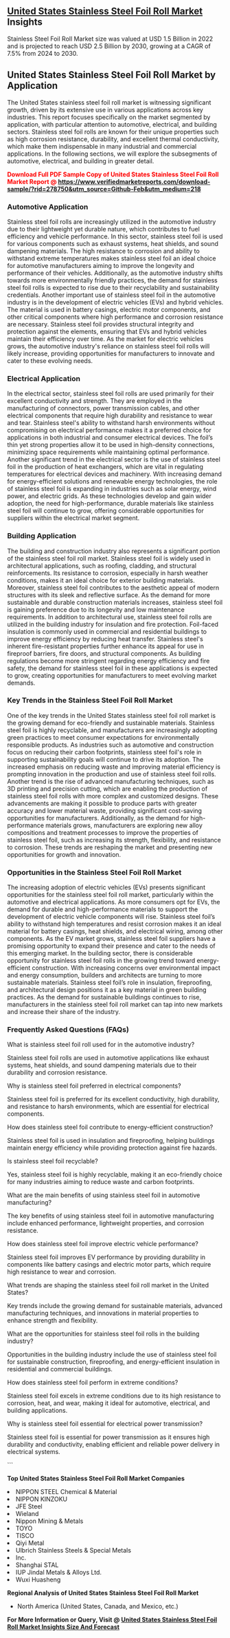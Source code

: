 <h2><a href="https://www.verifiedmarketreports.com/download-sample/?rid=278750&amp;utm_source=Github-Feb&amp;utm_medium=218" target="_blank">United States Stainless Steel Foil Roll Market</a> Insights</h2><p>Stainless Steel Foil Roll Market size was valued at USD 1.5 Billion in 2022 and is projected to reach USD 2.5 Billion by 2030, growing at a CAGR of 7.5% from 2024 to 2030.</p><p> <h2>United States Stainless Steel Foil Roll Market by Application</h2> The United States stainless steel foil roll market is witnessing significant growth, driven by its extensive use in various applications across key industries. This report focuses specifically on the market segmented by application, with particular attention to automotive, electrical, and building sectors. Stainless steel foil rolls are known for their unique properties such as high corrosion resistance, durability, and excellent thermal conductivity, which make them indispensable in many industrial and commercial applications. In the following sections, we will explore the subsegments of automotive, electrical, and building in greater detail. <p><strong><p><span class=""><span style="color: #ff0000;"><strong>Download Full PDF Sample Copy of United States Stainless Steel Foil Roll Market Report</strong> @ </span><a href="https://www.verifiedmarketreports.com/download-sample/?rid=278750&amp;utm_source=Github-Feb&amp;utm_medium=218" target="_blank">https://www.verifiedmarketreports.com/download-sample/?rid=278750&amp;utm_source=Github-Feb&amp;utm_medium=218</a></span></p></strong></p> <h3>Automotive Application</h3> Stainless steel foil rolls are increasingly utilized in the automotive industry due to their lightweight yet durable nature, which contributes to fuel efficiency and vehicle performance. In this sector, stainless steel foil is used for various components such as exhaust systems, heat shields, and sound dampening materials. The high resistance to corrosion and ability to withstand extreme temperatures makes stainless steel foil an ideal choice for automotive manufacturers aiming to improve the longevity and performance of their vehicles. Additionally, as the automotive industry shifts towards more environmentally friendly practices, the demand for stainless steel foil rolls is expected to rise due to their recyclability and sustainability credentials. Another important use of stainless steel foil in the automotive industry is in the development of electric vehicles (EVs) and hybrid vehicles. The material is used in battery casings, electric motor components, and other critical components where high performance and corrosion resistance are necessary. Stainless steel foil provides structural integrity and protection against the elements, ensuring that EVs and hybrid vehicles maintain their efficiency over time. As the market for electric vehicles grows, the automotive industry's reliance on stainless steel foil rolls will likely increase, providing opportunities for manufacturers to innovate and cater to these evolving needs. <h3>Electrical Application</h3> In the electrical sector, stainless steel foil rolls are used primarily for their excellent conductivity and strength. They are employed in the manufacturing of connectors, power transmission cables, and other electrical components that require high durability and resistance to wear and tear. Stainless steel's ability to withstand harsh environments without compromising on electrical performance makes it a preferred choice for applications in both industrial and consumer electrical devices. The foil’s thin yet strong properties allow it to be used in high-density connections, minimizing space requirements while maintaining optimal performance. Another significant trend in the electrical sector is the use of stainless steel foil in the production of heat exchangers, which are vital in regulating temperatures for electrical devices and machinery. With increasing demand for energy-efficient solutions and renewable energy technologies, the role of stainless steel foil is expanding in industries such as solar energy, wind power, and electric grids. As these technologies develop and gain wider adoption, the need for high-performance, durable materials like stainless steel foil will continue to grow, offering considerable opportunities for suppliers within the electrical market segment. <h3>Building Application</h3> The building and construction industry also represents a significant portion of the stainless steel foil roll market. Stainless steel foil is widely used in architectural applications, such as roofing, cladding, and structural reinforcements. Its resistance to corrosion, especially in harsh weather conditions, makes it an ideal choice for exterior building materials. Moreover, stainless steel foil contributes to the aesthetic appeal of modern structures with its sleek and reflective surface. As the demand for more sustainable and durable construction materials increases, stainless steel foil is gaining preference due to its longevity and low maintenance requirements. In addition to architectural use, stainless steel foil rolls are utilized in the building industry for insulation and fire protection. Foil-faced insulation is commonly used in commercial and residential buildings to improve energy efficiency by reducing heat transfer. Stainless steel's inherent fire-resistant properties further enhance its appeal for use in fireproof barriers, fire doors, and structural components. As building regulations become more stringent regarding energy efficiency and fire safety, the demand for stainless steel foil in these applications is expected to grow, creating opportunities for manufacturers to meet evolving market demands. <h3>Key Trends in the Stainless Steel Foil Roll Market</h3> One of the key trends in the United States stainless steel foil roll market is the growing demand for eco-friendly and sustainable materials. Stainless steel foil is highly recyclable, and manufacturers are increasingly adopting green practices to meet consumer expectations for environmentally responsible products. As industries such as automotive and construction focus on reducing their carbon footprints, stainless steel foil's role in supporting sustainability goals will continue to drive its adoption. The increased emphasis on reducing waste and improving material efficiency is prompting innovation in the production and use of stainless steel foil rolls. Another trend is the rise of advanced manufacturing techniques, such as 3D printing and precision cutting, which are enabling the production of stainless steel foil rolls with more complex and customized designs. These advancements are making it possible to produce parts with greater accuracy and lower material waste, providing significant cost-saving opportunities for manufacturers. Additionally, as the demand for high-performance materials grows, manufacturers are exploring new alloy compositions and treatment processes to improve the properties of stainless steel foil, such as increasing its strength, flexibility, and resistance to corrosion. These trends are reshaping the market and presenting new opportunities for growth and innovation. <h3>Opportunities in the Stainless Steel Foil Roll Market</h3> The increasing adoption of electric vehicles (EVs) presents significant opportunities for the stainless steel foil roll market, particularly within the automotive and electrical applications. As more consumers opt for EVs, the demand for durable and high-performance materials to support the development of electric vehicle components will rise. Stainless steel foil’s ability to withstand high temperatures and resist corrosion makes it an ideal material for battery casings, heat shields, and electrical wiring, among other components. As the EV market grows, stainless steel foil suppliers have a promising opportunity to expand their presence and cater to the needs of this emerging market. In the building sector, there is considerable opportunity for stainless steel foil rolls in the growing trend toward energy-efficient construction. With increasing concerns over environmental impact and energy consumption, builders and architects are turning to more sustainable materials. Stainless steel foil’s role in insulation, fireproofing, and architectural design positions it as a key material in green building practices. As the demand for sustainable buildings continues to rise, manufacturers in the stainless steel foil roll market can tap into new markets and increase their share of the industry. <h3>Frequently Asked Questions (FAQs)</h3> <p>What is stainless steel foil roll used for in the automotive industry?</p> <p>Stainless steel foil rolls are used in automotive applications like exhaust systems, heat shields, and sound dampening materials due to their durability and corrosion resistance.</p> <p>Why is stainless steel foil preferred in electrical components?</p> <p>Stainless steel foil is preferred for its excellent conductivity, high durability, and resistance to harsh environments, which are essential for electrical components.</p> <p>How does stainless steel foil contribute to energy-efficient construction?</p> <p>Stainless steel foil is used in insulation and fireproofing, helping buildings maintain energy efficiency while providing protection against fire hazards.</p> <p>Is stainless steel foil recyclable?</p> <p>Yes, stainless steel foil is highly recyclable, making it an eco-friendly choice for many industries aiming to reduce waste and carbon footprints.</p> <p>What are the main benefits of using stainless steel foil in automotive manufacturing?</p> <p>The key benefits of using stainless steel foil in automotive manufacturing include enhanced performance, lightweight properties, and corrosion resistance.</p> <p>How does stainless steel foil improve electric vehicle performance?</p> <p>Stainless steel foil improves EV performance by providing durability in components like battery casings and electric motor parts, which require high resistance to wear and corrosion.</p> <p>What trends are shaping the stainless steel foil roll market in the United States?</p> <p>Key trends include the growing demand for sustainable materials, advanced manufacturing techniques, and innovations in material properties to enhance strength and flexibility.</p> <p>What are the opportunities for stainless steel foil rolls in the building industry?</p> <p>Opportunities in the building industry include the use of stainless steel foil for sustainable construction, fireproofing, and energy-efficient insulation in residential and commercial buildings.</p> <p>How does stainless steel foil perform in extreme conditions?</p> <p>Stainless steel foil excels in extreme conditions due to its high resistance to corrosion, heat, and wear, making it ideal for automotive, electrical, and building applications.</p> <p>Why is stainless steel foil essential for electrical power transmission?</p> <p>Stainless steel foil is essential for power transmission as it ensures high durability and conductivity, enabling efficient and reliable power delivery in electrical systems.</p> ```</p><p><strong>Top United States Stainless Steel Foil Roll Market Companies</strong></p><div data-test-id=""><p><li>NIPPON STEEL Chemical & Material</li><li> NIPPON KINZOKU</li><li> JFE Steel</li><li> Wieland</li><li> Nippon Mining & Metals</li><li> TOYO</li><li> TISCO</li><li> Qiyi Metal</li><li> Ulbrich Stainless Steels & Special Metals</li><li> Inc.</li><li> Shanghai STAL</li><li> IUP Jindal Metals & Alloys Ltd.</li><li> Wuxi Huasheng</li></p><div><strong>Regional Analysis of&nbsp;United States Stainless Steel Foil Roll Market</strong></div><ul><li dir="ltr"><p dir="ltr">North America&nbsp;(United States, Canada, and Mexico, etc.)</p></li></ul><p><strong>For More Information or Query, Visit @&nbsp;</strong><strong><a href="https://www.verifiedmarketreports.com/product/stainless-steel-foil-roll-market/?utm_source=Github-Feb&amp;utm_medium=218" target="_blank">United States Stainless Steel Foil Roll Market Insights Size And Forecast</a></strong></p></div>
